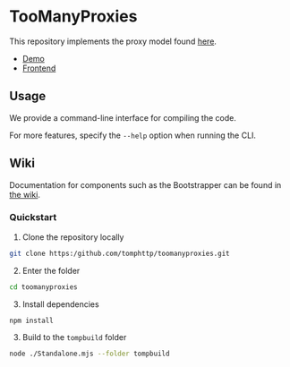 # TooManyProxies

This repository implements the proxy model found [here](https://github.com/tomphttp/specifications/blob/master/ProxyModel.md).

- [Demo](https://tomp.sys32.dev/)
- [Frontend](https://github.com/waterswat/toomanyproxies-frontend)

## Usage

We provide a command-line interface for compiling the code.

For more features, specify the `--help` option when running the CLI.

## Wiki

Documentation for components such as the Bootstrapper can be found in [the wiki](https://github.com/tomphttp/toomanyproxies/wiki).

### Quickstart

1. Clone the repository locally
```sh
git clone https:/github.com/tomphttp/toomanyproxies.git
```

2. Enter the folder
```sh
cd toomanyproxies
```

3. Install dependencies
```sh
npm install
```

3. Build to the `tompbuild` folder
```sh
node ./Standalone.mjs --folder tompbuild
```